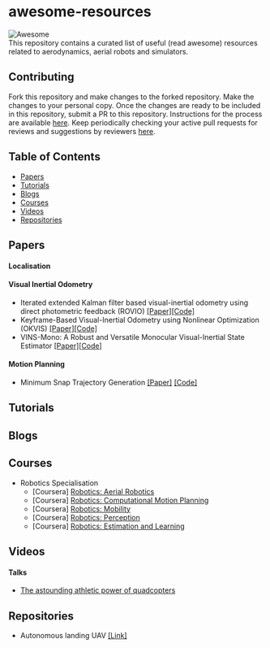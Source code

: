 # awesome-resources
![Awesome](https://cdn.rawgit.com/sindresorhus/awesome/d7305f38d29fed78fa85652e3a63e154dd8e8829/media/badge.svg) </br>
 This repository contains a curated list of useful (read awesome) resources related to aerodynamics, aerial robots and simulators.

## Contributing
Fork this repository and make changes to the forked repository. Make the changes to your personal copy. Once the changes are ready to be included in this repository, submit a PR to this repository. Instructions for the process are available [here](https://docs.github.com/en/github/collaborating-with-issues-and-pull-requests/creating-a-pull-request). Keep periodically checking your active pull requests for reviews and suggestions by reviewers [here](https://github.com/Aerodynamics-Club/awesome-resources/pulls).

## Table of Contents
- [Papers](#papers)
- [Tutorials](#tutorials)
- [Blogs](#blogs)
- [Courses](#courses)
- [Videos](#videos)
- [Repositories](#repositories)

## Papers
#### Localisation
#### Visual Inertial Odometry
*  Iterated extended Kalman filter based visual-inertial odometry using direct photometric feedback (ROVIO) [[Paper]](https://www.research-collection.ethz.ch/bitstream/handle/20.500.11850/263423/1/ROVIO.pdf)[[Code]](https://github.com/ethz-asl/rovio) 
*  Keyframe-Based Visual-Inertial Odometry using Nonlinear Optimization (OKVIS) [[Paper]](https://journals.sagepub.com/doi/abs/10.1177/0278364914554813?journalCode=ijra)[[Code]](https://github.com/ethz-asl/okvis)
*  VINS-Mono: A Robust and Versatile Monocular Visual-Inertial State Estimator [[Paper]](https://ieeexplore.ieee.org/document/8421746)[[Code]](https://github.com/HKUST-Aerial-Robotics/VINS-Mono)
  
#### Motion Planning
* Minimum Snap Trajectory Generation [[Paper]](https://ieeexplore.ieee.org/stamp/stamp.jsp?tp=&arnumber=5980409) [[Code]](https://github.com/ethz-asl/mav_trajectory_generation)
## Tutorials
## Blogs
## Courses
* Robotics Specialisation
  - [Coursera] [Robotics: Aerial Robotics](https://www.coursera.org/learn/robotics-flight)
  - [Coursera] [Robotics: Computational Motion Planning](https://www.coursera.org/learn/robotics-motion-planning)
  - [Coursera] [Robotics: Mobility](https://www.coursera.org/learn/robotics-mobility?specialization=robotics)
  - [Coursera] [Robotics: Perception](https://www.coursera.org/learn/robotics-perception?specialization=robotics)
  - [Coursera] [Robotics: Estimation and Learning](https://www.coursera.org/learn/robotics-learning)
## Videos
#### Talks
  * [The astounding athletic power of quadcopters](https://youtu.be/w2itwFJCgFQ)
## Repositories
* Autonomous landing UAV [[Link]](https://github.com/MikeS96/autonomous_landing_uav)


